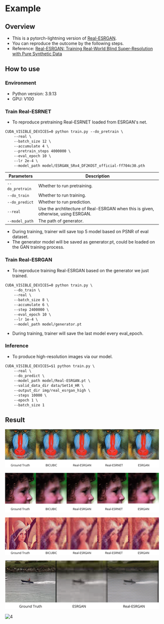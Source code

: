 # Example

## Overview

- This is a pytorch-lightning version of [Real-ESRGAN](https://github.com/xinntao/Real-ESRGAN).
- You can reproduce the outcome by the following steps.
- Reference: [Real-ESRGAN: Training Real-World Blind Super-Resolution with Pure Synthetic Data](https://arxiv.org/pdf/2107.10833.pdf)

## How to use

### Environment

- Python version: 3.9.13
- GPU: V100

### Train Real-ESRNET

- To reproduce pretraining Real-ESRNET loaded from ESRGAN's net.

```shell
CUDA_VISIBLE_DEVICES=0 python train.py --do_pretrain \
	--real \
	--batch_size 12 \
	--accumulate 4 \
	--pretrain_steps 4000000 \
	--eval_epoch 10 \
	--lr 2e-4 \
	--model_path model/ESRGAN_SRx4_DF2KOST_official-ff704c30.pth
```

| Parameters      | Description                                                  |
| --------------- | ------------------------------------------------------------ |
| `--do_pretrain` | Whether to run pretraining.                                  |
| `--do_train`    | Whether to run training.                                     |
| `--do_predict`  | Whether to run prediction.                                   |
| `--real`        | Use the archtitecture of Real-ESRGAN when this is given, otherwise, using ESRGAN. |
| `--model_path`  | The path of generator.                                       |

- During training, trainer will save top 5 model based on PSNR of eval dataset.
- The generator model will be saved as generator.pt, could be loaded on the GAN training process.

### Train Real-ESRGAN

- To reproduce training Real-ESRGAN based on the generator we just trained.

```shell
CUDA_VISIBLE_DEVICES=0 python train.py \
	--do_train \
	--real \
	--batch_size 8 \
	--accumulate 6 \
	--step 2400000 \
	--eval_epoch 10 \
	--lr 1e-4 \
	--model_path model/generator.pt
```

- During training, trainer will save the last model every eval_epoch.

### Inference

- To produce high-resolution images via our model.

```shell
CUDA_VISIBLE_DEVICES=$1 python train.py \
	--real \
	--do_predict \
	--model_path model/Real-ESRGAN.pt \
	--valid_data_dir data/Set14_HR \
	--output_dir img/real_esrgan_high \
	--steps 10000 \
	--epoch 1 \
	--batch_size 1
```

## Result

![0](./img/comparison/0.png)

![1](./img/comparison/1.png)

![2](./img/comparison/2.png)

![3](./img/comparison/3.png)

![4](./img/comparison/4.png)